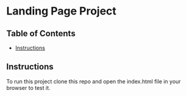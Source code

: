 # Landing Page Project

## Table of Contents

- [Instructions](#instructions)

## Instructions

To run this project clone this repo and open the index.html file in your browser to test it.
